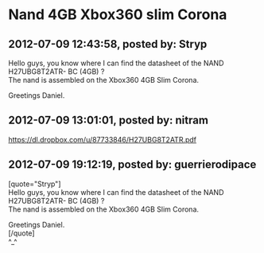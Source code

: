# Nand 4GB Xbox360 slim Corona

## 2012-07-09 12:43:58, posted by: Stryp

Hello guys, you know where I can find the datasheet of the NAND H27UBG8T2ATR- BC (4GB) ?  
 The nand is assembled on the Xbox360 4GB Slim Corona.  
   
 Greetings Daniel.

## 2012-07-09 13:01:01, posted by: nitram

https://dl.dropbox.com/u/87733846/H27UBG8T2ATR.pdf

## 2012-07-09 19:12:19, posted by: guerrierodipace

[quote="Stryp"]  
 Hello guys, you know where I can find the datasheet of the NAND H27UBG8T2ATR- BC (4GB) ?  
 The nand is assembled on the Xbox360 4GB Slim Corona.  
   
 Greetings Daniel.  
 [/quote]  
 ^\_^